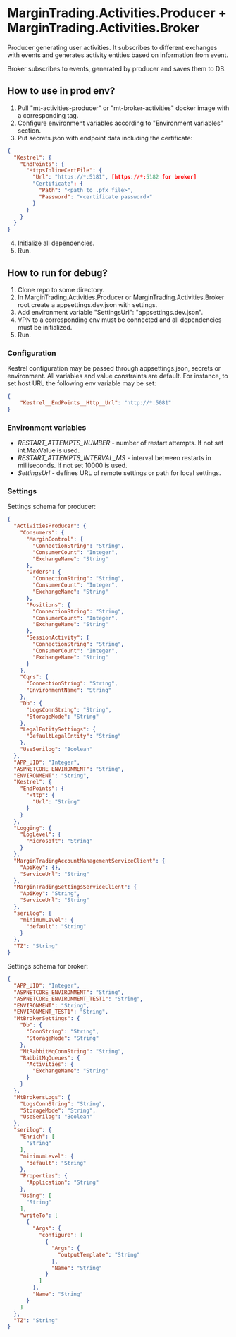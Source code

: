 # MarginTrading.Activities.Producer + MarginTrading.Activities.Broker #

Producer generating user activities.
It subscribes to different exchanges with events and generates activity entities based on information from event.

Broker subscribes to events, generated by producer and saves them to DB.

## How to use in prod env? ##

1. Pull "mt-activities-producer" or "mt-broker-activities" docker image with a corresponding tag.
2. Configure environment variables according to "Environment variables" section.
3. Put secrets.json with endpoint data including the certificate:
```json
{
  "Kestrel": {
    "EndPoints": {
      "HttpsInlineCertFile": {
        "Url": "https://*:5181", [https://*:5182 for broker]
        "Certificate": {
          "Path": "<path to .pfx file>",
          "Password": "<certificate password>"
        }
      }
    }
  }
}
```
4. Initialize all dependencies.
5. Run.

## How to run for debug? ##

1. Clone repo to some directory.
2. In MarginTrading.Activities.Producer or MarginTrading.Activities.Broker root create a appsettings.dev.json with 
settings.
3. Add environment variable "SettingsUrl": "appsettings.dev.json".
4. VPN to a corresponding env must be connected and all dependencies must be initialized.
5. Run.

### Configuration ###

Kestrel configuration may be passed through appsettings.json, secrets or environment.
All variables and value constraints are default. For instance, to set host URL the following env variable may be set:
```json
{
    "Kestrel__EndPoints__Http__Url": "http://*:5081"
}
```

### Environment variables ###

* *RESTART_ATTEMPTS_NUMBER* - number of restart attempts. If not set int.MaxValue is used.
* *RESTART_ATTEMPTS_INTERVAL_MS* - interval between restarts in milliseconds. If not set 10000 is used.
* *SettingsUrl* - defines URL of remote settings or path for local settings.

### Settings ###

Settings schema for producer:
<!-- MARKDOWN-AUTO-DOCS:START (CODE:src=./producer.json) -->
<!-- The below code snippet is automatically added from ./producer.json -->
```json
{
  "ActivitiesProducer": {
    "Consumers": {
      "MarginControl": {
        "ConnectionString": "String",
        "ConsumerCount": "Integer",
        "ExchangeName": "String"
      },
      "Orders": {
        "ConnectionString": "String",
        "ConsumerCount": "Integer",
        "ExchangeName": "String"
      },
      "Positions": {
        "ConnectionString": "String",
        "ConsumerCount": "Integer",
        "ExchangeName": "String"
      },
      "SessionActivity": {
        "ConnectionString": "String",
        "ConsumerCount": "Integer",
        "ExchangeName": "String"
      }
    },
    "Cqrs": {
      "ConnectionString": "String",
      "EnvironmentName": "String"
    },
    "Db": {
      "LogsConnString": "String",
      "StorageMode": "String"
    },
    "LegalEntitySettings": {
      "DefaultLegalEntity": "String"
    },
    "UseSerilog": "Boolean"
  },
  "APP_UID": "Integer",
  "ASPNETCORE_ENVIRONMENT": "String",
  "ENVIRONMENT": "String",
  "Kestrel": {
    "EndPoints": {
      "Http": {
        "Url": "String"
      }
    }
  },
  "Logging": {
    "LogLevel": {
      "Microsoft": "String"
    }
  },
  "MarginTradingAccountManagementServiceClient": {
    "ApiKey": {},
    "ServiceUrl": "String"
  },
  "MarginTradingSettingsServiceClient": {
    "ApiKey": "String",
    "ServiceUrl": "String"
  },
  "serilog": {
    "minimumLevel": {
      "default": "String"
    }
  },
  "TZ": "String"
}
```
<!-- MARKDOWN-AUTO-DOCS:END -->

Settings schema for broker:
<!-- MARKDOWN-AUTO-DOCS:START (CODE:src=./broker.json) -->
<!-- The below code snippet is automatically added from ./broker.json -->
```json
{
  "APP_UID": "Integer",
  "ASPNETCORE_ENVIRONMENT": "String",
  "ASPNETCORE_ENVIRONMENT_TEST1": "String",
  "ENVIRONMENT": "String",
  "ENVIRONMENT_TEST1": "String",
  "MtBrokerSettings": {
    "Db": {
      "ConnString": "String",
      "StorageMode": "String"
    },
    "MtRabbitMqConnString": "String",
    "RabbitMqQueues": {
      "Activities": {
        "ExchangeName": "String"
      }
    }
  },
  "MtBrokersLogs": {
    "LogsConnString": "String",
    "StorageMode": "String",
    "UseSerilog": "Boolean"
  },
  "serilog": {
    "Enrich": [
      "String"
    ],
    "minimumLevel": {
      "default": "String"
    },
    "Properties": {
      "Application": "String"
    },
    "Using": [
      "String"
    ],
    "writeTo": [
      {
        "Args": {
          "configure": [
            {
              "Args": {
                "outputTemplate": "String"
              },
              "Name": "String"
            }
          ]
        },
        "Name": "String"
      }
    ]
  },
  "TZ": "String"
}
```
<!-- MARKDOWN-AUTO-DOCS:END -->
